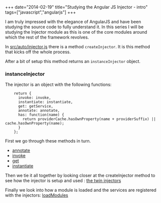 +++
date="2014-02-19"
title="Studying the Angular JS Injector - intro"
tags=["javascript","angularjs"]
+++

I am truly impressed with the elegance of AngularJS and have been studying the source code to fully understand it. In this series I will be studying the Injector module as this is one of the core modules around which the rest of the framework revolves.

In [src/auto/injector.js](https://github.com/angular/angular.js/blob/481508d0e7ae9e4984ea380b9a43e589551c7a5b/src/auto/injector.js) there is a method `createInjector`. It is this method that kicks off the whole process.

After a bit of setup this method returns an `instanceInjector` object.

### instanceInjector
The injector is an object with the following functions:

```language-javascript
	return {
      invoke: invoke,
      instantiate: instantiate,
      get: getService,
      annotate: annotate,
      has: function(name) {
        return providerCache.hasOwnProperty(name + providerSuffix) || cache.hasOwnProperty(name);
      }
    };
```

First we go through these methods in turn.

* [annotate](http://taoofcode.net/studying-the-angular-injector-annotate)
* [invoke](http://taoofcode.net/studying-the-angular-injector-invoke)
* [get](http://taoofcode.net/studying-the-angular-injector-getservice)
* [instantiate](http://taoofcode.net/studying-the-angular-js-injector-instantiate)

Then we tie it all together by looking closer at the createInjector method to see how the injector is setup and used : [the twin injectors](studying-the-angular-injector-the-twin-injectors)

Finally we look into how a module is loaded and the services are registered with the injectors: [loadModules](http://taoofcode.net/studying-the-angular-injector-loading-modules)
